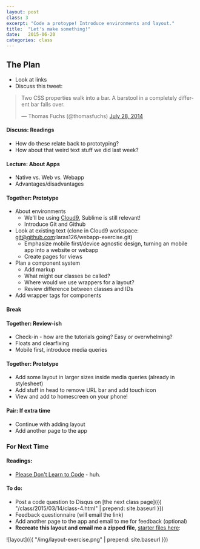 ```yaml
---
layout: post
class: 3
excerpt: "Code a protoype! Introduce environments and layout."
title:  "Let's make something!"
date:   2015-06-20
categories: class
---
```


## The Plan

* Look at links
* Discuss this tweet:

<blockquote class="twitter-tweet" lang="en"><p>Two CSS properties walk into a bar.&#10;&#10;A barstool in a completely different bar falls over.</p>&mdash; Thomas Fuchs (@thomasfuchs) <a href="https://twitter.com/thomasfuchs/status/493790680397803521">July 28, 2014</a></blockquote>
<script async src="//platform.twitter.com/widgets.js" charset="utf-8"></script>

#### <span class="post-title-pre">Discuss:</span> Readings 
	
* How do these relate back to prototyping?
* How about that weird text stuff we did last week?

#### <span class="post-title-pre">Lecture:</span> About Apps

* Native vs. Web vs. Webapp
* Advantages/disadvantages

#### <span class="post-title-pre">Together:</span> Prototype

* About environments
	* We'll be using [Cloud9](http://c9.io), Sublime is still relevant!
	* Introduce Git and Github
* Look at existing text (clone in Cloud9 workspace: git@github.com:laras126/webapp-exercise.git)
	* Emphasize mobile first/device agnostic design, turning an mobile app into a website or webapp
	* Create pages for views
* Plan a component system
	* Add markup
	* What might our classes be called?
	* Where would we use wrappers for a layout?
	* Review difference between classes and IDs
* Add wrapper tags for components

####  Break

#### <span class="post-title-pre">Together:</span> Review-ish

* Check-in - how are the tutorials going? Easy or overwhelming?
* Floats and clearfixing
* Mobile first, introduce media queries 

#### <span class="post-title-pre">Together:</span> Prototype

* Add some layout in larger sizes inside media queries (already in stylesheet)
* Add stuff in head to remove URL bar and add touch icon
* View and add to homescreen on your phone!

#### <span class="post-title-pre">Pair:</span> If extra time

* Continue with adding layout
* Add another page to the app

<div class="notice post-todos" markdown="1">

### For Next Time

#### Readings:

* [Please Don't Learn to Code](http://blog.codinghorror.com/please-dont-learn-to-code/) - huh.

#### To do:

* Post a code question to Disqus on [the next class page]({{ "/class/2015/03/14/class-4.html" | prepend: site.baseurl }})
* Feedback questionnaire (will email the link)
* Add another page to the app and email to me for feedback (optional)
* **Recreate this layout and email me a zipped file**, [starter files here](http://stuff.notlaura.com/downloads/layout-exercise.zip):

![layout]({{ "/img/layout-exercise.png" | prepend: site.baseurl }})

</div>